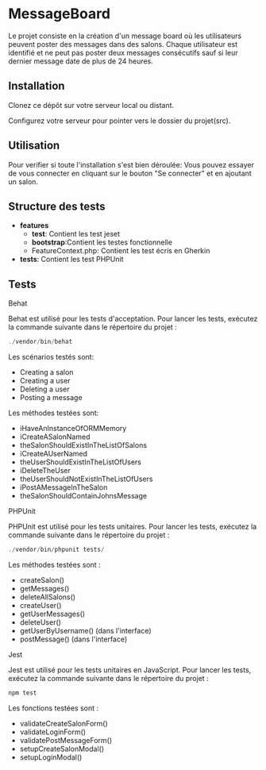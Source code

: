 # MessageBoard

Le projet consiste en la création d'un message board où les utilisateurs peuvent poster des messages dans des salons. Chaque utilisateur est identifié et ne peut pas poster deux messages consécutifs sauf si leur dernier message date de plus de 24 heures.

## Installation

Clonez ce dépôt sur votre serveur local ou distant.

Configurez votre serveur pour pointer vers le dossier du projet(src).

## Utilisation

Pour verifier si toute l'installation s'est bien déroulée:
Vous pouvez essayer de vous connecter en cliquant sur le bouton "Se connecter" et en ajoutant un salon.

## Structure des tests
- __features__
  - __test__: Contient les test jeset
  - __bootstrap__:Contient les testes fonctionnelle
  - FeatureContext.php: Contient les test écris en Gherkin
- __tests__: Contient les test PHPUnit
## Tests
Behat

Behat est utilisé pour les tests d'acceptation. Pour lancer les tests, exécutez la commande suivante dans le répertoire du projet :

```php
./vendor/bin/behat    
```
Les scénarios testés sont:
- Creating a salon
- Creating a user
- Deleting a user
- Posting a message

Les méthodes testées sont:
- iHaveAnInstanceOfORMMemory
- iCreateASalonNamed
- theSalonShouldExistInTheListOfSalons
- iCreateAUserNamed
- theUserShouldExistInTheListOfUsers
- iDeleteTheUser
- theUserShouldNotExistInTheListOfUsers
- iPostAMessageInTheSalon
- theSalonShouldContainJohnsMessage

PHPUnit

PHPUnit est utilisé pour les tests unitaires. Pour lancer les tests, exécutez la commande suivante dans le répertoire du projet :

```php
./vendor/bin/phpunit tests/
```
Les méthodes testées sont :
- createSalon()
- getMessages()
- deleteAllSalons()
- createUser()
- getUserMessages()
- deleteUser()
- getUserByUsername() (dans l'interface)
- postMessage() (dans l'interface)

Jest

Jest est utilisé pour les tests unitaires en JavaScript. Pour lancer les tests, exécutez la commande suivante dans le répertoire du projet :

```javascript
npm test
```
Les fonctions testées sont :

- validateCreateSalonForm()
- validateLoginForm()
- validatePostMessageForm()
- setupCreateSalonModal()
- setupLoginModal()



